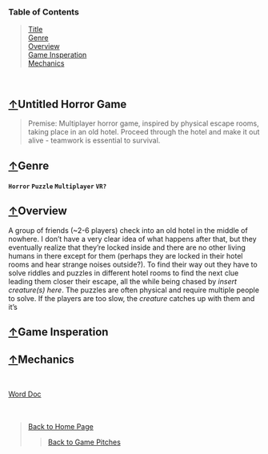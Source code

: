 ### Table of Contents
> [Title](#Untitled-Horror-Game)<br />
> [Genre](#genre)<br />
> [Overview](#overview)<br />
> [Game Insperation](#game-insperation)<br />
> [Mechanics](#mechanics)

<br />

## [↑](#table-of-contents)Untitled Horror Game
> Premise: Multiplayer horror game, inspired by physical escape rooms, taking place in an old hotel. Proceed through the hotel and make it out alive - teamwork is essential to survival. 

## [↑](#table-of-contents)Genre
#### ` Horror ` ` Puzzle ` ` Multiplayer ` ` VR? `

## [↑](#table-of-contents)Overview
A group of friends (~2-6 players) check into an old hotel in the middle of nowhere. I don’t have a very clear idea of what happens after that, 
but they eventually realize that they’re locked inside and there are no other living humans in there except for them (perhaps they are locked in their hotel rooms and hear strange noises outside?). 
To find their way out they have to solve riddles and puzzles in different hotel rooms to find the next clue leading them closer their escape, all the while being chased by *insert creature(s) here*.
The puzzles are often physical and require multiple people to solve. If the players are too slow, the *creature* catches up with them and it’s
## [↑](#table-of-contents)Game Insperation

## [↑](#table-of-contents)Mechanics
<br />

[Word Doc](https://liveuwstout-my.sharepoint.com/:w:/g/personal/norgrenl4661_my_uwstout_edu/EZkjiU3np_NGrXaVRTmsz2kBuJ7eR9rlMEzn12HjJcEk_w?e=FpFycf)
<br /><br /><br />

> [Back to Home Page](https://github.com/GDD450-Team-Omega/Assets)
>> [Back to Game Pitches](https://github.com/GDD450-Team-Omega/Assets/tree/master/Asset%20Files/Game%20Pitches)
